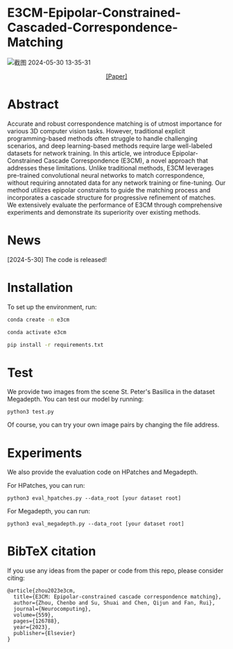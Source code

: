# E3CM-Epipolar-Constrained-Cascaded-Correspondence-Matching


![截图 2024-05-30 13-35-31](https://github.com/bobojiang26/E3CM-Epipolar-Constrained-Cascaded-Correspondence-Matching/assets/91231457/cd3c79fa-df6a-40e0-9509-9ffc31b02e24)

<p align="center">
  <a href="https://arxiv.org/pdf/2308.16555">[Paper]</a>
</p>



# Abstract

Accurate and robust correspondence matching is of utmost importance for various 3D computer vision tasks. However, traditional explicit programming-based methods often struggle to handle challenging scenarios, and deep learning-based methods require large well-labeled datasets for network training. In this article, we introduce Epipolar-Constrained Cascade Correspondence (E3CM), a novel approach that addresses these limitations. Unlike traditional methods, E3CM leverages pre-trained convolutional neural networks to match correspondence, without requiring annotated data for any network training or fine-tuning. Our method utilizes epipolar constraints to guide the matching process and incorporates a cascade structure for progressive refinement of matches. We extensively evaluate the performance of E3CM through comprehensive experiments and demonstrate its superiority over existing methods.

# News
[2024-5-30] The code is released!

# Installation
To set up the environment, run:

```sh
conda create -n e3cm

conda activate e3cm

pip install -r requirements.txt
```

# Test
We provide two images from the scene St. Peter's Basilica in the dataset Megadepth. You can test our model by running:

```
python3 test.py
```

Of course, you can try your own image pairs by changing the file address.


# Experiments

We also provide the evaluation code on HPatches and Megadepth.

For HPatches, you can run:
```
python3 eval_hpatches.py --data_root [your dataset root]
```

For Megadepth, you can run:
```
python3 eval_megadepth.py --data_root [your dataset root]
```


# BibTeX citation

If you use any ideas from the paper or code from this repo, please consider citing:

```
@article{zhou2023e3cm,
  title={E3CM: Epipolar-constrained cascade correspondence matching},
  author={Zhou, Chenbo and Su, Shuai and Chen, Qijun and Fan, Rui},
  journal={Neurocomputing},
  volume={559},
  pages={126788},
  year={2023},
  publisher={Elsevier}
}
```

